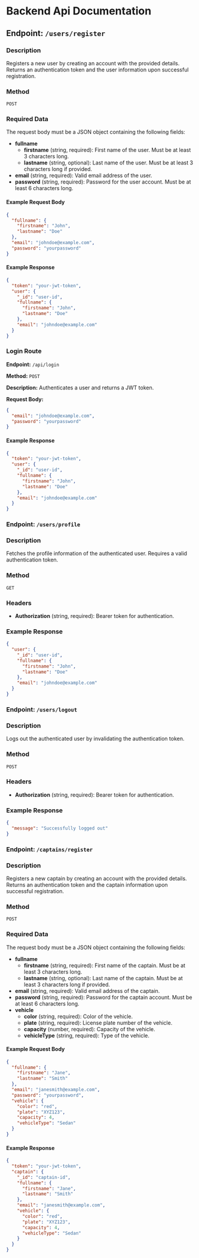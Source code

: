 # Backend Api Documentation

## Endpoint: `/users/register`

### Description
Registers a new user by creating an account with the provided details. Returns an authentication token and the user information upon successful registration.

### Method
`POST`

### Required Data
The request body must be a JSON object containing the following fields:

- **fullname**
  - **firstname** (string, required): First name of the user. Must be at least 3 characters long.
  - **lastname** (string, optional): Last name of the user. Must be at least 3 characters long if provided.
- **email** (string, required): Valid email address of the user.
- **password** (string, required): Password for the user account. Must be at least 6 characters long.

#### Example Request Body
```json
{
  "fullname": {
    "firstname": "John",
    "lastname": "Doe"
  },
  "email": "johndoe@example.com",
  "password": "yourpassword"
}
```

#### Example Response
```json
{
  "token": "your-jwt-token",
  "user": {
    "_id": "user-id",
    "fullname": {
      "firstname": "John",
      "lastname": "Doe"
    },
    "email": "johndoe@example.com"
  }
}
```

### Login Route

**Endpoint:** `/api/login`

**Method:** `POST`

**Description:** Authenticates a user and returns a JWT token.

**Request Body:**
```json
{
  "email": "johndoe@example.com",
  "password": "yourpassword"
}
```
#### Example Response
```json
{
  "token": "your-jwt-token",
  "user": {
    "_id": "user-id",
    "fullname": {
      "firstname": "John",
      "lastname": "Doe"
    },
    "email": "johndoe@example.com"
  }
}
```
### Endpoint: `/users/profile`

### Description
Fetches the profile information of the authenticated user. Requires a valid authentication token.

### Method
`GET`

### Headers
- **Authorization** (string, required): Bearer token for authentication.

### Example Response
```json
{
  "user": {
    "_id": "user-id",
    "fullname": {
      "firstname": "John",
      "lastname": "Doe"
    },
    "email": "johndoe@example.com"
  }
}
```

### Endpoint: `/users/logout`

### Description
Logs out the authenticated user by invalidating the authentication token.

### Method
`POST`

### Headers
- **Authorization** (string, required): Bearer token for authentication.

### Example Response
```json
{
  "message": "Successfully logged out"
}
```
### Endpoint: `/captains/register`

### Description
Registers a new captain by creating an account with the provided details. Returns an authentication token and the captain information upon successful registration.

### Method
`POST`

### Required Data
The request body must be a JSON object containing the following fields:

- **fullname**
  - **firstname** (string, required): First name of the captain. Must be at least 3 characters long.
  - **lastname** (string, optional): Last name of the captain. Must be at least 3 characters long if provided.
- **email** (string, required): Valid email address of the captain.
- **password** (string, required): Password for the captain account. Must be at least 6 characters long.
- **vehicle**
  - **color** (string, required): Color of the vehicle.
  - **plate** (string, required): License plate number of the vehicle.
  - **capacity** (number, required): Capacity of the vehicle.
  - **vehicleType** (string, required): Type of the vehicle.

#### Example Request Body
```json
{
  "fullname": {
    "firstname": "Jane",
    "lastname": "Smith"
  },
  "email": "janesmith@example.com",
  "password": "yourpassword",
  "vehicle": {
    "color": "red",
    "plate": "XYZ123",
    "capacity": 4,
    "vehicleType": "Sedan"
  }
}
```

#### Example Response
```json
{
  "token": "your-jwt-token",
  "captain": {
    "_id": "captain-id",
    "fullname": {
      "firstname": "Jane",
      "lastname": "Smith"
    },
    "email": "janesmith@example.com",
    "vehicle": {
      "color": "red",
      "plate": "XYZ123",
      "capacity": 4,
      "vehicleType": "Sedan"
    }
  }
}
```